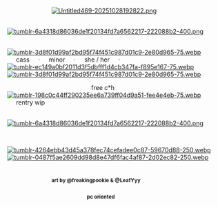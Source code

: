 ⠀⠀⠀⠀⠀⠀⠀⠀⠀⠀[![Untitled469-20251028192822.png](https://i.postimg.cc/TYQ70DK9/Untitled469-20251028192822.png)](https://postimg.cc/fJtfTkjt)

⠀⠀⠀⠀⠀⠀⠀⠀[![tumblr-6a4318d86036de1f20134fd7a6562217-222088b2-400.png](https://i.postimg.cc/5yWFTKFZ/tumblr-6a4318d86036de1f20134fd7a6562217-222088b2-400.png)](https://postimg.cc/JDKnBqxq)

⠀⠀⠀⠀⠀⠀⠀⠀⠀[![tumblr-3d8f01d99af2bd95f74f451c987d01c9-2e80d965-75.webp](https://i.postimg.cc/FsJtFP86/tumblr-3d8f01d99af2bd95f74f451c987d01c9-2e80d965-75.webp)](https://postimg.cc/tYyv2zXd)⠀ ⠀⠀cass⠀⠀·⠀⠀minor⠀⠀·⠀⠀she / her⠀⠀·⠀⠀[![tumblr-ec149a0bf2011d3f5dbfff1d4cb347fa-f895e167-75.webp](https://i.postimg.cc/gJK0DRZL/tumblr-ec149a0bf2011d3f5dbfff1d4cb347fa-f895e167-75.webp)](https://postimg.cc/7GfDP5Xq)⠀ ⠀[![tumblr-3d8f01d99af2bd95f74f451c987d01c9-2e80d965-75.webp](https://i.postimg.cc/FsJtFP86/tumblr-3d8f01d99af2bd95f74f451c987d01c9-2e80d965-75.webp)](https://postimg.cc/tYyv2zXd)

⠀⠀⠀⠀⠀⠀⠀⠀⠀⠀⠀⠀⠀⠀⠀⠀⠀⠀⠀free c*h⠀⠀[![tumblr-198c0c44ff290235ee6a739ff04d9a51-fee4e4eb-75.webp](https://i.postimg.cc/YqMwqNNC/tumblr-198c0c44ff290235ee6a739ff04d9a51-fee4e4eb-75.webp)](https://postimg.cc/BtYzmKwr)⠀⠀rentry wip

⠀⠀⠀⠀⠀⠀⠀⠀[![tumblr-6a4318d86036de1f20134fd7a6562217-222088b2-400.png](https://i.postimg.cc/5yWFTKFZ/tumblr-6a4318d86036de1f20134fd7a6562217-222088b2-400.png)](https://postimg.cc/JDKnBqxq)

⠀⠀⠀⠀⠀⠀


[![tumblr-4264ebb43d45a378fec74cefadee0c87-59670d88-250.webp](https://i.postimg.cc/PqvHJDyn/tumblr-4264ebb43d45a378fec74cefadee0c87-59670d88-250.webp)](https://postimg.cc/v1ykScC0) [![tumblr-0487f5ae2609dd98d8e47df6fac4af87-2d02ec82-250.webp](https://i.postimg.cc/hvp6p4s0/tumblr-0487f5ae2609dd98d8e47df6fac4af87-2d02ec82-250.webp)](https://postimg.cc/PvvSqjBL)



⠀⠀⠀⠀⠀⠀⠀⠀⠀⠀⠀⠀⠀⠀⠀⠀⠀⠀⠀⠀⠀⠀⠀⠀⠀⠀⠀⠀⠀⠀⠀⠀⠀⠀⠀⠀⠀⠀⠀⠀⠀⠀⠀⠀⠀⠀⠀⠀⠀⠀⠀⠀⠀⠀⠀⠀⠀⠀⠀<sub>**art by @freakingpookie & @LeafYyy**</sub>
⠀⠀⠀⠀⠀⠀⠀⠀⠀⠀⠀⠀⠀⠀⠀⠀⠀⠀⠀⠀⠀⠀⠀⠀⠀⠀⠀⠀⠀⠀⠀⠀⠀⠀⠀⠀⠀⠀⠀⠀⠀⠀⠀⠀⠀⠀⠀⠀⠀⠀⠀⠀⠀⠀⠀⠀⠀⠀⠀⠀⠀⠀⠀⠀⠀⠀⠀<sub>**pc oriented**</sub>

